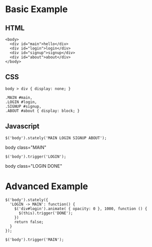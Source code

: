# Basic Example

## HTML

    <body>
      <div id="main">hello</div>
      <div id="login">login</div>
      <div id="signup">signup</div>
      <div id="about">about</div>
    </body>

## CSS

    body > div { display: none; }
    
    .MAIN #main,
    .LOGIN #login,
    .SIGNUP #signup,
    .ABOUT #about { display: block; }

## Javascript
  
    $('body').stately('MAIN LOGIN SIGNUP ABOUT');

body class="MAIN"

    $('body').trigger('LOGIN');

body class="LOGIN DONE"


# Advanced Example

    $('body').stately({
      'LOGIN -> MAIN': function() {
        $('div#login').animate( { opacity: 0 }, 1000, function () {
          $(this).trigger('DONE');
        })
        return false;
      }
    });

    $('body').trigger('MAIN');
